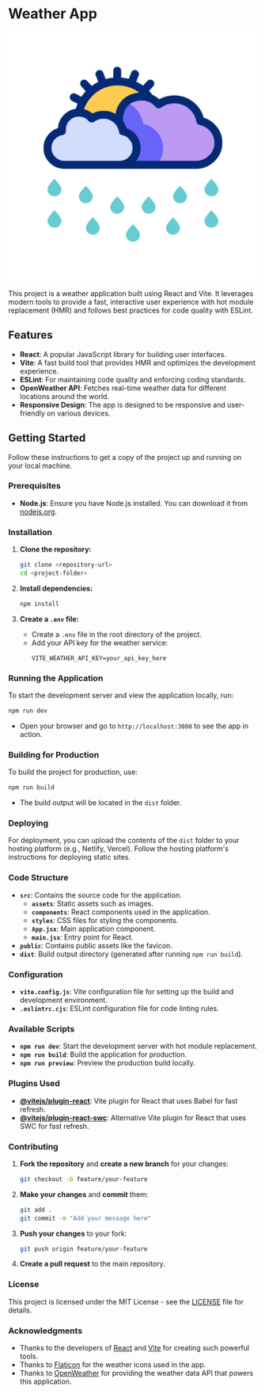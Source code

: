 # Weather App

![Weather App](src/assets/rain.gif)

This project is a weather application built using React and Vite. It leverages modern tools to provide a fast, interactive user experience with hot module replacement (HMR) and follows best practices for code quality with ESLint.

## Features

- **React**: A popular JavaScript library for building user interfaces.
- **Vite**: A fast build tool that provides HMR and optimizes the development experience.
- **ESLint**: For maintaining code quality and enforcing coding standards.
- **OpenWeather API**: Fetches real-time weather data for different locations around the world.
- **Responsive Design**: The app is designed to be responsive and user-friendly on various devices.

## Getting Started

Follow these instructions to get a copy of the project up and running on your local machine.

### Prerequisites

- **Node.js**: Ensure you have Node.js installed. You can download it from [nodejs.org](https://nodejs.org/).

### Installation

1. **Clone the repository:**
   ```bash
   git clone <repository-url>
   cd <project-folder>
   ```

2. **Install dependencies:**
   ```bash
   npm install
   ```

3. **Create a `.env` file:**
   - Create a `.env` file in the root directory of the project.
   - Add your API key for the weather service:
     ```env
     VITE_WEATHER_API_KEY=your_api_key_here
     ```

### Running the Application

To start the development server and view the application locally, run:
```bash
npm run dev
```
- Open your browser and go to `http://localhost:3000` to see the app in action.

### Building for Production

To build the project for production, use:
```bash
npm run build
```
- The build output will be located in the `dist` folder.

### Deploying

For deployment, you can upload the contents of the `dist` folder to your hosting platform (e.g., Netlify, Vercel). Follow the hosting platform's instructions for deploying static sites.

### Code Structure

- **`src`**: Contains the source code for the application.
  - **`assets`**: Static assets such as images.
  - **`components`**: React components used in the application.
  - **`styles`**: CSS files for styling the components.
  - **`App.jsx`**: Main application component.
  - **`main.jsx`**: Entry point for React.
- **`public`**: Contains public assets like the favicon.
- **`dist`**: Build output directory (generated after running `npm run build`).

### Configuration

- **`vite.config.js`**: Vite configuration file for setting up the build and development environment.
- **`.eslintrc.cjs`**: ESLint configuration file for code linting rules.

### Available Scripts

- **`npm run dev`**: Start the development server with hot module replacement.
- **`npm run build`**: Build the application for production.
- **`npm run preview`**: Preview the production build locally.

### Plugins Used

- **[@vitejs/plugin-react](https://github.com/vitejs/vite-plugin-react/blob/main/packages/plugin-react/README.md)**: Vite plugin for React that uses Babel for fast refresh.
- **[@vitejs/plugin-react-swc](https://github.com/vitejs/vite-plugin-react-swc)**: Alternative Vite plugin for React that uses SWC for fast refresh.

### Contributing

1. **Fork the repository** and **create a new branch** for your changes:
   ```bash
   git checkout -b feature/your-feature
   ```

2. **Make your changes** and **commit** them:
   ```bash
   git add .
   git commit -m "Add your message here"
   ```

3. **Push your changes** to your fork:
   ```bash
   git push origin feature/your-feature
   ```

4. **Create a pull request** to the main repository.

### License

This project is licensed under the MIT License - see the [LICENSE](LICENSE) file for details.

### Acknowledgments

- Thanks to the developers of [React](https://reactjs.org/) and [Vite](https://vitejs.dev/) for creating such powerful tools.
- Thanks to [Flaticon](https://www.flaticon.com/) for the weather icons used in the app.
- Thanks to [OpenWeather](https://openweathermap.org) for providing the weather data API that powers this application.
